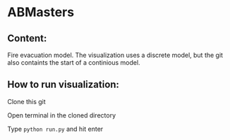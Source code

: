 # ABMasters

## Content:

Fire evacuation model. The visualization uses a discrete model, but the git also containts the start of a continious model.

## How to run visualization:

Clone this git

Open terminal in the cloned directory 

Type `python run.py` and hit enter

